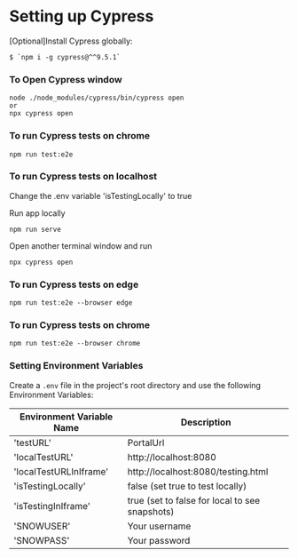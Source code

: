 # Setting up Cypress

[Optional]Install Cypress globally:

```
$ `npm i -g cypress@^^9.5.1`
```

### To Open Cypress window

```
node ./node_modules/cypress/bin/cypress open
or
npx cypress open

```

### To run Cypress tests on chrome

```
npm run test:e2e
```

### To run Cypress tests on localhost
Change the .env variable 'isTestingLocally' to true

Run app locally
```
npm run serve
```

Open another terminal window and run 

```
npx cypress open
```

### To run Cypress tests on edge

```
npm run test:e2e --browser edge
```

### To run Cypress tests on chrome

```
npm run test:e2e --browser chrome
```

### Setting Environment Variables

Create a `.env` file in the project's root directory and use the following Environment Variables:

| Environment Variable Name   | Description                                       |
| --------------------------- | ------------------------------------------------- |
| 'testURL'                   | PortalUrl                                         |
| 'localTestURL'              | http://localhost:8080                             |
| 'localTestURLInIframe'      | http://localhost:8080/testing.html                |
| 'isTestingLocally'          | false (set true to test locally)                  |
| 'isTestingInIframe'         | true (set to false for local to see snapshots)    |
| 'SNOWUSER'                  | Your username                                     |
| 'SNOWPASS'                  | Your password                                     |

```

```
